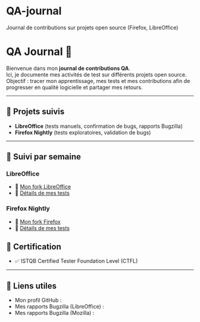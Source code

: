 # QA-journal
Journal de contributions sur projets open source (Firefox, LibreOffice)
# QA Journal 📒

Bienvenue dans mon **journal de contributions QA**.  
Ici, je documente mes activités de test sur différents projets open source.  
Objectif : tracer mon apprentissage, mes tests et mes contributions afin de progresser en qualité logicielle et partager mes retours.

---

## 📌 Projets suivis
- **LibreOffice** (tests manuels, confirmation de bugs, rapports Bugzilla)
- **Firefox Nightly** (tests exploratoires, validation de bugs)

---

## 📅 Suivi par semaine
### LibreOffice
- 🔗 [Mon fork LibreOffice](https://github.com/tonprofil/libreoffice)
- 📝 [Détails de mes tests](./contributions/libreoffice/semaine2-tests.md)

### Firefox Nightly  
- 🔗 [Mon fork Firefox](https://github.com/tonprofil/firefox)
- 📝 [Détails de mes tests](./contributions/firefox/semaine3-tests.md)

## 📜 Certification
- ✅ ISTQB Certified Tester Foundation Level (CTFL)

---

## 🔗 Liens utiles
- Mon profil GitHub : 
- Mes rapports Bugzilla (LibreOffice) : 
- Mes rapports Bugzilla (Mozilla) : 
